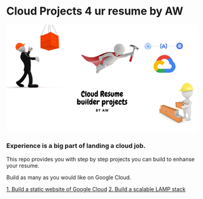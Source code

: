 # Cloud Projects 4 ur resume by AW
![header image](./images/Resume%20builder.png)

### Experience is a big part of landing a cloud job.  

This repo provides you with step by step projects you can build to enhanse your resume.

Build as many as you would like on Google Cloud.

 [1. Build a static website of Google Cloud](static-website/Instructions.md)
 [2. Build a scalable LAMP stack](LAMP/Instruction-lampstack.md)

